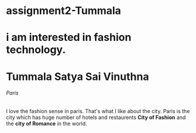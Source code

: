 # assignment2-Tummala
# i am interested in fashion technology.
# Tummala Satya Sai Vinuthna
###### Paris

I love the fashion sense in paris. That's what I like about the city.
Paris is the city which has huge number of hotels and restaurents **City of Fashion** and the **city of Romance** in the world.